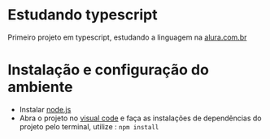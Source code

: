 # Estudando typescript

Primeiro projeto em typescript, estudando a linguagem na [alura.com.br](https://www.alura.com.br/)


# Instalação e configuração do ambiente

- Instalar [node.js](https://nodejs.org/en/download/)
- Abra o projeto no [visual code](https://code.visualstudio.com/download) e faça as instalações de dependências do projeto pelo terminal, utilize : `npm install`